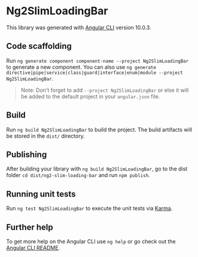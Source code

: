 # Ng2SlimLoadingBar

This library was generated with [Angular CLI](https://github.com/angular/angular-cli) version 10.0.3.

## Code scaffolding

Run `ng generate component component-name --project Ng2SlimLoadingBar` to generate a new component. You can also use `ng generate directive|pipe|service|class|guard|interface|enum|module --project Ng2SlimLoadingBar`.
> Note: Don't forget to add `--project Ng2SlimLoadingBar` or else it will be added to the default project in your `angular.json` file. 

## Build

Run `ng build Ng2SlimLoadingBar` to build the project. The build artifacts will be stored in the `dist/` directory.

## Publishing

After building your library with `ng build Ng2SlimLoadingBar`, go to the dist folder `cd dist/ng2-slim-loading-bar` and run `npm publish`.

## Running unit tests

Run `ng test Ng2SlimLoadingBar` to execute the unit tests via [Karma](https://karma-runner.github.io).

## Further help

To get more help on the Angular CLI use `ng help` or go check out the [Angular CLI README](https://github.com/angular/angular-cli/blob/master/README.md).
